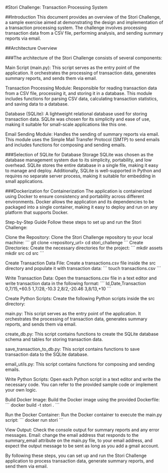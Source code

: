 #Stori Challenge: Transaction Processing System

##Introduction
This document provides an overview of the Stori Challenge, a sample exercise aimed at demonstrating the design and implementation of a transaction processing system. The challenge involves processing transaction data from a CSV file, performing analysis, and sending summary reports via email.

##Architecture Overview

###The architecture of the Stori Challenge consists of several components:

Main Script (main.py): This script serves as the entry point of the application. It orchestrates the processing of transaction data, generates summary reports, and sends them via email.

Transaction Processing Module: Responsible for reading transaction data from a CSV file, processing it, and storing it in a database. This module includes functions for parsing CSV data, calculating transaction statistics, and saving data to a database.

Database (SQLite): A lightweight relational database used for storing transaction data. SQLite was chosen for its simplicity and ease of use, making it suitable for small-scale applications like this one.

Email Sending Module: Handles the sending of summary reports via email. This module uses the Simple Mail Transfer Protocol (SMTP) to send emails and includes functions for composing and sending emails.

###Selection of SQLite for Database Storage
SQLite was chosen as the database management system due to its simplicity, portability, and low overhead. SQLite stores the entire database in a single file, making it easy to manage and deploy. Additionally, SQLite is well-supported in Python and requires no separate server process, making it suitable for embedding in small applications.

###Dockerization for Containerization
The application is containerized using Docker to ensure consistency and portability across different environments. Docker allows the application and its dependencies to be packaged into a single container, making it easy to deploy and run on any platform that supports Docker.

Step-by-Step Guide
Follow these steps to set up and run the Stori Challenge:

Clone the Repository: Clone the Stori Challenge repository to your local machine:
´´´
git clone <repository_url>
cd stori_challenge
´´´
Create Directories: Create the necessary directories for the project:
´´´
mkdir assets
mkdir src
cd src
´´´

Create Transaction Data File: Create a transactions.csv file inside the src directory and populate it with transaction data:
´´´
touch transactions.csv
´´´

Write Transaction Data: Open the transactions.csv file in a text editor and write transaction data in the following format:
´´´
Id,Date,Transaction
0,7/15,+60.5
1,7/28,-10.3
2,8/2,-20.46
3,8/13,+10
´´´

Create Python Scripts: Create the following Python scripts inside the src directory:

main.py: This script serves as the entry point of the application. It orchestrates the processing of transaction data, generates summary reports, and sends them via email.

create_db.py: This script contains functions to create the SQLite database schema and tables for storing transaction data.

save_transaction_to_db.py: This script contains functions to save transaction data to the SQLite database.

email_utils.py: This script contains functions for composing and sending emails.

Write Python Scripts: Open each Python script in a text editor and write the necessary code. You can refer to the provided sample code or implement your own logic.

Build Docker Image: Build the Docker image using the provided Dockerfile:
´´´
docker build -t stori .
´´´

Run the Docker Container: Run the Docker container to execute the main.py script:
´´´
docker run stori
´´´

View Output: Check the console output for summary reports and any error messages.
Email: change the email address that responds to the summary_email attribute on the main.py file, to your email address, and expect the output message to be sent as long as you add a gmail account.

By following these steps, you can set up and run the Stori Challenge application to process transaction data, generate summary reports, and send them via email.